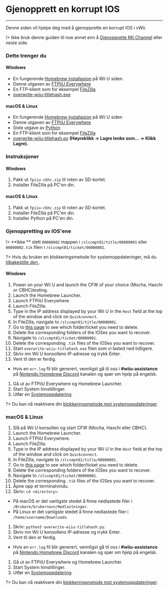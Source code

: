 # Gjenopprett en korrupt IOS
---
Denne siden vil hjelpe deg med å gjenopprette en korrupt IOS i vWii.

!> Ikke bruk denne guiden til noe annet enn å [Gjenopprette Mii Channel](recover-mii-channel) eller neste side.

### Dette trenger du

<!-- tabs:start -->

#### **Windows**

- En fungerende [Homebrew installasjon](introduction) på Wii U siden.
- Denne utgaven av [FTPiiU Everywhere](http://wiiubru.com/appstore/zips/fpiiu-cbhc.zip)
- En FTP-klient som for eksempel [FileZilla](https://filezilla-project.org/download.php?show_all=1)
- <a href="https://github.com/ihaveamac/overwrite-wiiu-titlehash/releases/download/v1.0/overwrite-wiiu-titlehash.exe" download>overwrite-wiiu-titlehash.exe</a>

#### **macOS & Linux**

- En fungerende [Homebrew installasjon](introduction) på Wii U siden
- Denne utgaven av [FTPiiU Everywhere](http://wiiubru.com/appstore/zips/fpiiu-cbhc.zip)
- Siste utgave av [Python](https://www.python.org/downloads/)
- En FTP-klient som for eksempel [FileZilla](https://filezilla-project.org/download.php?show_all=1)
- <a href="https://github.com/ihaveamac/overwrite-wiiu-titlehash/raw/master/overwrite-wiiu-titlehash.py" download>overwrite-wiiu-titlehash.py</a> **(Høyreklikk -> Lagre lenke som... -> Klikk Lagre).**

<!-- tabs:end -->

### Instruksjoner

<!-- tabs:start -->

#### **Windows**

1. Pakk ut `fpiiu-cbhc.zip` til roten av SD-kortet.
1. Installer FileZilla på PC'en din.

#### **macOS & Linux**

1. Pakk ut `fpiiu-cbhc.zip` til roten av SD-kortet.
1. Installer FileZilla på PC'en din.
1. Installer Python på PC'en din.

<!-- tabs:end -->

### Gjenoppretting av IOS'ene

!> **Ikke ** slett `00000002` mappen i `/slccmpt01/title/00000001` eller `00000002.tik` filen i `/slccmpt01/ticket/00000001`.

?> Hvis du bruker en blokkeringsmetode for systemoppdateringer, må du [tilbakestille den ](unblock-updates).

<!-- tabs:start -->

#### **Windows**

1. Power on your Wii U and launch the CFW of your choice (Mocha, Haxchi or CBHC)testing.
1. Launch the Homebrew Launcher.
1. Launch FTPiiU Everywhere.
1. Launch FileZilla.
1. Type in the IP address displayed by your Wii U in the `Host` field at the top of the window and click on `Quickconnect`.
1. In FileZilla, navigate to `/slccmpt01/title/00000001`.
1. Go to [this page](ios-folders) to see which folder/ticket you need to delete.
1. Delete the corresponding folders of the IOSes you want to recover.
1. Navigate to `/slccmpt01/ticket/00000001`.
1. Delete the corresponding `.tik` files of the IOSes you want to recover.
1. Start `overwrite-wiiu-titlehash.exe` filen som vi lasted ned tidligere.
1. Skriv inn Wii U konsollens IP-adresse og trykk Enter.
1. Vent til den er ferdig.
 - Hvis en `err.log` fil blir generert, vennligst gå til oss i **#wiiu-assistance** på [Nintendo Homebrew Discord](https://discord.gg/C29hYvh) kanalen og spør om hjelp på engelsk.
1. Gå ut av FTPiiU Everywhere og Homebrew Launcher.
1. Start System Innstillinger.
1. Utfør en [Systemoppdatering](https://en-americas-support.nintendo.com/app/answers/detail/a_id/1136/~/how-to-perform-a-system-update).

?> Du kan nå reaktivere din [blokkeringsmetode mot systemoppdateringer](block-updates).

### **macOS & Linux**

1. Slå på Wii U konsollen og start CFW (Mocha, Haxchi eller CBHC).
1. Launch the Homebrew Launcher.
1. Launch FTPiiU Everywhere.
1. Launch FileZilla.
1. Type in the IP address displayed by your Wii U in the `Host` field at the top of the window and click on `Quickconnect`.
1. In FileZilla, navigate to `/slccmpt01/title/00000001`.
1. Go to [this page](ios-folders) to see which folder/ticket you need to delete.
1. Delete the corresponding folders of the IOSes you want to recover.
1. Navigate to `/slccmpt01/ticket/00000001`.
1. Delete the corresponding `.tik` files of the IOSes you want to recover.
1. Åpne opp et terminalvindu.
1. Skriv: `cd <directory>`.
 - På macOS er det vanligste stedet å finne nedlastede filer i `/Brukere/brukernavn/Nedlastninger`.
 - På Linux er det vanligste stedet å finne nedlastede filer i `/home/username/Downloads`.
1. Skriv: `python3 overwrite-wiiu-titlehash.py`.
1. Skriv inn Wii U konsollens IP-adresse og trykk Enter.
1. Vent til den er ferdig.
 - Hvis en `err.log` fil blir generert, vennligst gå til oss i **#wiiu-assistance** på [Nintendo Homebrew Discord](https://discord.gg/C29hYvh) kanalen og spør om hjelp på engelsk.
1. Gå ut av FTPiiU Everywhere og Homebrew Launcher.
1. Start System Innstillinger.
1. Utfør en [Systemoppdatering](https://en-americas-support.nintendo.com/app/answers/detail/a_id/1136/~/how-to-perform-a-system-update).

?> Du kan nå reaktivere din [blokkeringsmetode mot systemoppdateringer](block-updates).

<!-- tabs:end -->
